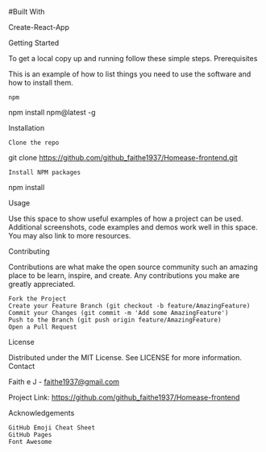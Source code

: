 #Built With

Create-React-App

Getting Started

To get a local copy up and running follow these simple steps.
Prerequisites

This is an example of how to list things you need to use the software and how to install them.

    npm

npm install npm@latest -g

Installation

    Clone the repo

git clone https://github.com/github_faithe1937/Homease-frontend.git

    Install NPM packages

npm install

Usage

Use this space to show useful examples of how a project can be used. Additional screenshots, code examples and demos work well in this space. You may also link to more resources.

Contributing

Contributions are what make the open source community such an amazing place to be learn, inspire, and create. Any contributions you make are greatly appreciated.

    Fork the Project
    Create your Feature Branch (git checkout -b feature/AmazingFeature)
    Commit your Changes (git commit -m 'Add some AmazingFeature')
    Push to the Branch (git push origin feature/AmazingFeature)
    Open a Pull Request

License

Distributed under the MIT License. See LICENSE for more information.
Contact

Faith e J - faithe1937@gmail.com

Project Link: https://github.com/github_faithe1937/Homease-frontend 

Acknowledgements

    GitHub Emoji Cheat Sheet
    GitHub Pages
    Font Awesome


